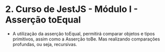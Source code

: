 # 2. Curso de JestJS - Módulo I - Asserção toEqual

- A utilização da asserção toEqual, permitirá comparar objetos e tipos primitivos, assim como a Asserção toBe. Mas realizando comparações profundas, ou seja, recursivas.
